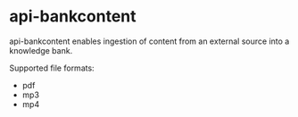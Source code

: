 # api-bankcontent

api-bankcontent enables ingestion of content from an external source into a knowledge bank.

Supported file formats:

* pdf
* mp3
* mp4
